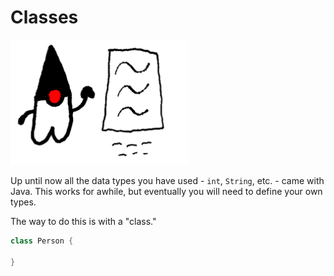 # Classes


<img src="/classes/header.png" height="200px"/>

Up until now all the data types you have used - `int`, `String`, etc. -
came with Java. This works for awhile, but eventually you will need to define your own types.

The way to do this is with a "class."

```java
class Person {

}
```